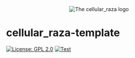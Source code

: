 <div align="center">
    <picture>
        <source media="(prefers-color-scheme: dark)" srcset="https://raw.githubusercontent.com/jonaspleyer/cellular_raza/refs/heads/master/cellular_raza/logos/cellular_raza_dark_mode.svg">
        <source media="(prefers-color-scheme: light)" srcset="https://raw.githubusercontent.com/jonaspleyer/cellular_raza/refs/heads/master/cellular_raza/logos/cellular_raza.svg">
        <img alt="The cellular_raza logo" src="doc/cellular_raza.svg">
    </picture>
</div>

# cellular_raza-template
[![License: GPL 2.0](https://img.shields.io/github/license/jonaspleyer/cellular_raza-template?style=flat-square)](https://opensource.org/license/gpl-2-0/)
[![Test](https://img.shields.io/github/actions/workflow/status/jonaspleyer/cellular_raza-template/test_stable.yml?label=Test&style=flat-square)](https://github.com/jonaspleyer/cellular_raza/actions)

